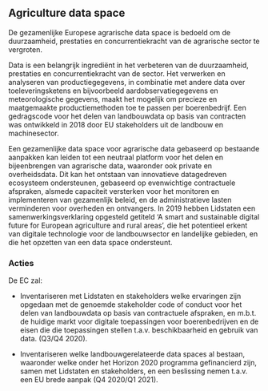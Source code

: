 ## Agriculture data space
De gezamenlijke Europese agrarische data space is bedoeld om de duurzaamheid, prestaties en concurrentiekracht van de agrarische sector te vergroten.

Data is een belangrijk ingrediënt in het verbeteren van de duurzaamheid, prestaties en concurrentiekracht van de sector. Het verwerken en analyseren van productiegegevens, in combinatie met andere data over toeleveringsketens en bijvoorbeeld aardobservatiegegevens en meteorologische gegevens, maakt het mogelijk om precieze en maatgemaakte productiemethoden toe te passen per boerenbedrijf. Een gedragscode voor het delen van landbouwdata op basis van contracten was ontwikkeld in 2018 door EU stakeholders uit de landbouw en machinesector.

Een gezamenlijke data space voor agrarische data gebaseerd op bestaande aanpakken kan leiden tot een neutraal platform voor het delen en bijeenbrengen van agrarische data, waaronder ook private en overheidsdata. Dit kan het ontstaan van innovatieve datagedreven ecosysteem ondersteunen, gebaseerd op evenwichtige contractuele afspraken, alsmede capaciteit versterken voor het monitoren en implementeren van gezamenlijk beleid, en de administratieve lasten verminderen voor overheden en ontvangers. In 2019 hebben Lidstaten een samenwerkingsverklaring opgesteld getiteld ‘A smart and sustainable digital future for European agriculture and rural areas’, die het potentieel erkent van digitale technologie voor de landbouwsector en landelijke gebieden, en die het opzetten van een data space ondersteunt.

### Acties
De EC zal:

* Inventariseren met Lidstaten en stakeholders welke ervaringen zijn opgedaan met de genoemde stakeholder code of conduct voor het delen van landbouwdata op basis van contractuele afspraken, en m.b.t. de huidige markt voor digitale toepassingen voor boerenbedrijven en de eisen die die toepassingen stellen t.a.v. beschikbaarheid en gebruik van data. (Q3/Q4 2020).

* Inventariseren welke landbouwgerelateerde data spaces al bestaan, waaronder welke onder het Horizon 2020 programma gefinancierd zijn, samen met Lidstaten en stakeholders, en een beslissing nemen t.a.v. een EU brede aanpak (Q4 2020/Q1 2021).
